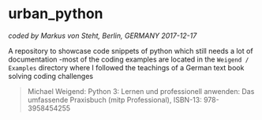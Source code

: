 # urban_python
*coded by Markus von Steht, Berlin, GERMANY 2017-12-17*

A repository to showcase code snippets of python which still needs a lot of documentation
-most of the coding examples are located in the `Weigend / Examples` directory where I followed the teachings of a German text book solving coding challenges
> Michael Weigend: Python 3: Lernen und professionell anwenden: Das umfassende Praxisbuch (mitp Professional), ISBN-13: 978-3958454255
